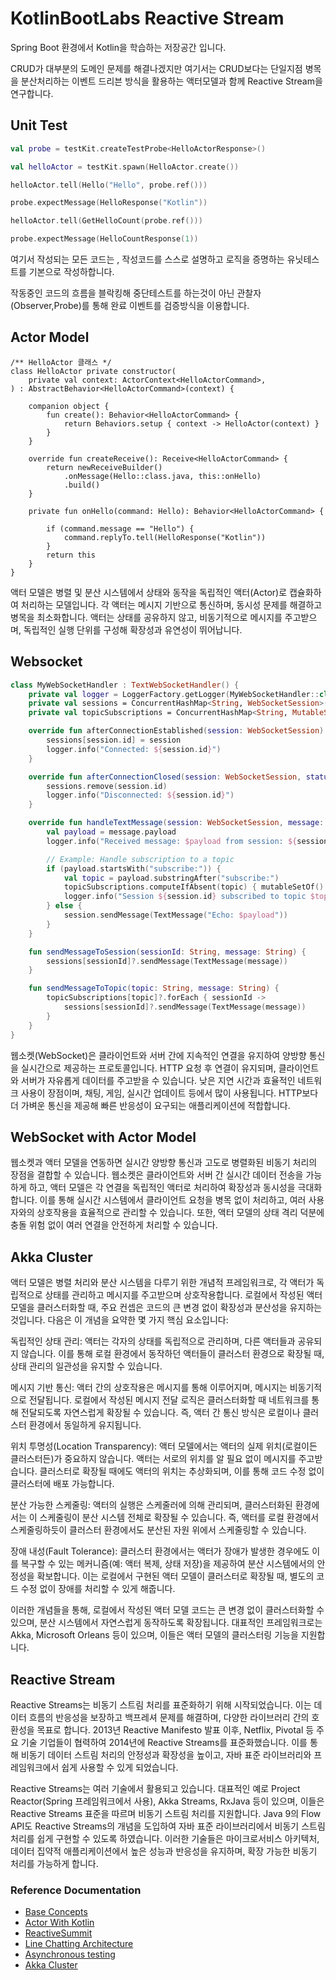 # KotlinBootLabs Reactive Stream

Spring Boot 환경에서 Kotlin을 학습하는 저장공간 입니다.

CRUD가 대부분의 도메인 문제를 해결나겠지만 여기서는 CRUD보다는 단일지점 병목을 분산처리하는 이벤트 드리븐 방식을 활용하는 액터모델과 함께 Reactive Stream을 연구합니다.

## Unit Test


``` kotlin
val probe = testKit.createTestProbe<HelloActorResponse>()

val helloActor = testKit.spawn(HelloActor.create())

helloActor.tell(Hello("Hello", probe.ref()))

probe.expectMessage(HelloResponse("Kotlin"))

helloActor.tell(GetHelloCount(probe.ref()))

probe.expectMessage(HelloCountResponse(1))
```

여기서 작성되는 모든 코드는 , 작성코드를 스스로 설명하고 로직을 증명하는 유닛테스트를 기본으로 작성하합니다.

작동중인 코드의 흐름을 블락킹해 중단테스트를 하는것이 아닌 관찰자(Observer,Probe)를 통해 완료 이벤트를 검증방식을 이용합니다.



## Actor Model

```
/** HelloActor 클래스 */
class HelloActor private constructor(
    private val context: ActorContext<HelloActorCommand>,
) : AbstractBehavior<HelloActorCommand>(context) {
 
    companion object {
        fun create(): Behavior<HelloActorCommand> {
            return Behaviors.setup { context -> HelloActor(context) }
        }
    }
 
    override fun createReceive(): Receive<HelloActorCommand> {
        return newReceiveBuilder()
            .onMessage(Hello::class.java, this::onHello)
            .build()
    }
 
    private fun onHello(command: Hello): Behavior<HelloActorCommand> {
 
        if (command.message == "Hello") {
            command.replyTo.tell(HelloResponse("Kotlin"))
        }
        return this
    }
}
```
액터 모델은 병렬 및 분산 시스템에서 상태와 동작을 독립적인 액터(Actor)로 캡슐화하여 처리하는 모델입니다. 각 액터는 메시지 기반으로 통신하며, 동시성 문제를 해결하고 병목을 최소화합니다. 액터는 상태를 공유하지 않고, 비동기적으로 메시지를 주고받으며, 독립적인 실행 단위를 구성해 확장성과 유연성이 뛰어납니다.


## Websocket

``` kotlin
class MyWebSocketHandler : TextWebSocketHandler() {
    private val logger = LoggerFactory.getLogger(MyWebSocketHandler::class.java)
    private val sessions = ConcurrentHashMap<String, WebSocketSession>()
    private val topicSubscriptions = ConcurrentHashMap<String, MutableSet<String>>()

    override fun afterConnectionEstablished(session: WebSocketSession) {
        sessions[session.id] = session
        logger.info("Connected: ${session.id}")
    }

    override fun afterConnectionClosed(session: WebSocketSession, status: org.springframework.web.socket.CloseStatus) {
        sessions.remove(session.id)
        logger.info("Disconnected: ${session.id}")
    }

    override fun handleTextMessage(session: WebSocketSession, message: TextMessage) {
        val payload = message.payload
        logger.info("Received message: $payload from session: ${session.id}")

        // Example: Handle subscription to a topic
        if (payload.startsWith("subscribe:")) {
            val topic = payload.substringAfter("subscribe:")
            topicSubscriptions.computeIfAbsent(topic) { mutableSetOf() }.add(session.id)
            logger.info("Session ${session.id} subscribed to topic $topic")
        } else {
            session.sendMessage(TextMessage("Echo: $payload"))
        }
    }

    fun sendMessageToSession(sessionId: String, message: String) {
        sessions[sessionId]?.sendMessage(TextMessage(message))
    }

    fun sendMessageToTopic(topic: String, message: String) {
        topicSubscriptions[topic]?.forEach { sessionId ->
            sessions[sessionId]?.sendMessage(TextMessage(message))
        }
    }
}
```

웹소켓(WebSocket)은 클라이언트와 서버 간에 지속적인 연결을 유지하여 양방향 통신을 실시간으로 제공하는 프로토콜입니다. HTTP 요청 후 연결이 유지되며, 클라이언트와 서버가 자유롭게 데이터를 주고받을 수 있습니다. 낮은 지연 시간과 효율적인 네트워크 사용이 장점이며, 채팅, 게임, 실시간 업데이트 등에서 많이 사용됩니다. HTTP보다 더 가벼운 통신을 제공해 빠른 반응성이 요구되는 애플리케이션에 적합합니다.

## WebSocket with Actor Model

웹소켓과 액터 모델을 연동하면 실시간 양방향 통신과 고도로 병렬화된 비동기 처리의 장점을 결합할 수 있습니다. 웹소켓은 클라이언트와 서버 간 실시간 데이터 전송을 가능하게 하고, 액터 모델은 각 연결을 독립적인 액터로 처리하여 확장성과 동시성을 극대화합니다. 이를 통해 실시간 시스템에서 클라이언트 요청을 병목 없이 처리하고, 여러 사용자와의 상호작용을 효율적으로 관리할 수 있습니다. 또한, 액터 모델의 상태 격리 덕분에 충돌 위험 없이 여러 연결을 안전하게 처리할 수 있습니다.

## Akka Cluster


액터 모델은 병렬 처리와 분산 시스템을 다루기 위한 개념적 프레임워크로, 각 액터가 독립적으로 상태를 관리하고 메시지를 주고받으며 상호작용합니다. 로컬에서 작성된 액터 모델을 클러스터화할 때, 주요 컨셉은 코드의 큰 변경 없이 확장성과 분산성을 유지하는 것입니다. 다음은 이 개념을 요약한 몇 가지 핵심 요소입니다:

독립적인 상태 관리: 액터는 각자의 상태를 독립적으로 관리하며, 다른 액터들과 공유되지 않습니다. 이를 통해 로컬 환경에서 동작하던 액터들이 클러스터 환경으로 확장될 때, 상태 관리의 일관성을 유지할 수 있습니다.

메시지 기반 통신: 액터 간의 상호작용은 메시지를 통해 이루어지며, 메시지는 비동기적으로 전달됩니다. 로컬에서 작성된 메시지 전달 로직은 클러스터화할 때 네트워크를 통해 전달되도록 자연스럽게 확장될 수 있습니다. 즉, 액터 간 통신 방식은 로컬이나 클러스터 환경에서 동일하게 유지됩니다.

위치 투명성(Location Transparency): 액터 모델에서는 액터의 실제 위치(로컬이든 클러스터든)가 중요하지 않습니다. 액터는 서로의 위치를 알 필요 없이 메시지를 주고받습니다. 클러스터로 확장될 때에도 액터의 위치는 추상화되며, 이를 통해 코드 수정 없이 클러스터에 배포 가능합니다.

분산 가능한 스케줄링: 액터의 실행은 스케줄러에 의해 관리되며, 클러스터화된 환경에서는 이 스케줄링이 분산 시스템 전체로 확장될 수 있습니다. 즉, 액터를 로컬 환경에서 스케줄링하듯이 클러스터 환경에서도 분산된 자원 위에서 스케줄링할 수 있습니다.

장애 내성(Fault Tolerance): 클러스터 환경에서는 액터가 장애가 발생한 경우에도 이를 복구할 수 있는 메커니즘(예: 액터 복제, 상태 저장)을 제공하여 분산 시스템에서의 안정성을 확보합니다. 이는 로컬에서 구현된 액터 모델이 클러스터로 확장될 때, 별도의 코드 수정 없이 장애를 처리할 수 있게 해줍니다.

이러한 개념들을 통해, 로컬에서 작성된 액터 모델 코드는 큰 변경 없이 클러스터화할 수 있으며, 분산 시스템에서 자연스럽게 동작하도록 확장됩니다. 대표적인 프레임워크로는 Akka, Microsoft Orleans 등이 있으며, 이들은 액터 모델의 클러스터링 기능을 지원합니다.


## Reactive Stream

Reactive Streams는 비동기 스트림 처리를 표준화하기 위해 시작되었습니다.
이는 데이터 흐름의 반응성을 보장하고 백프레셔 문제를 해결하며, 
다양한 라이브러리 간의 호환성을 목표로 합니다. 
2013년 Reactive Manifesto 발표 이후, Netflix, Pivotal 등 주요 기술 기업들이 협력하여 
2014년에 Reactive Streams를 표준화했습니다. 이를 통해 비동기 데이터 스트림 처리의 안정성과 확장성을 높이고,
자바 표준 라이브러리와 프레임워크에서 쉽게 사용할 수 있게 되었습니다.

Reactive Streams는 여러 기술에서 활용되고 있습니다. 
대표적인 예로 Project Reactor(Spring 프레임워크에서 사용),
Akka Streams, RxJava 등이 있으며, 이들은 Reactive Streams 표준을 따르며 
비동기 스트림 처리를 지원합니다. Java 9의 Flow API도 Reactive Streams의 개념을 도입하여 
자바 표준 라이브러리에서 비동기 스트림 처리를 쉽게 구현할 수 있도록 하였습니다.
이러한 기술들은 마이크로서비스 아키텍처, 데이터 집약적 애플리케이션에서 높은 성능과 반응성을 유지하며, 
확장 가능한 비동기 처리를 가능하게 합니다.



### Reference Documentation

- [Base Concepts](https://wiki.webnori.com/display/AKKA/Concepts)
- [Actor With Kotlin](https://wiki.webnori.com/display/AKKA/AKKA.Kotlin)
- [ReactiveSummit](https://www.youtube.com/@ReactiveSummit/videos)
- [Line Chatting Architecture](https://engineering.linecorp.com/ko/blog/the-architecture-behind-chatting-on-line-live)
- [Asynchronous testing](https://doc.akka.io/docs/akka/current/typed/testing-async.html)
- [Akka Cluster](https://www.youtube.com/watch?v=mUTKvGyxbOA)
